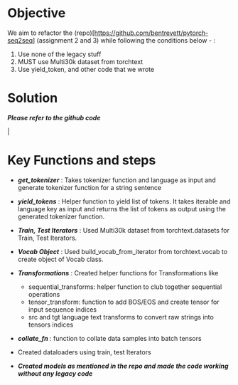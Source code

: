 

# Objective

We aim to refactor the (repo)[https://github.com/bentrevett/pytorch-seq2seq] (assignment 2 and 3) while following the conditions below - :

1.  Use none of the legacy stuff
2.  MUST use Multi30k dataset from torchtext
3.  Use yield_token, and other code that we wrote

# Solution

***Please refer to the github code***

|
# Key Functions and steps

- ***get_tokenizer*** : Takes tokenizer function and language as input and generate tokenizer function for a string sentence

- ***yield_tokens*** : Helper function to yield list of tokens. It takes iterable and language key as input and returns the list of tokens as output using the generated tokenizer function.

- ***Train, Test Iterators*** : Used Multi30k dataset from torchtext.datasets for Train, Test Iterators.

- ***Vocab Object*** : Used build_vocab_from_iterator from torchtext.vocab to create object of Vocab class.

- ***Transformations*** : Created helper functions for Transformations like
  - sequential_transforms: helper function to club together sequential operations
  - tensor_transform: function to add BOS/EOS and create tensor for input sequence indices
  - src and tgt language text transforms to convert raw strings into tensors indices

- ***collate_fn*** : function to collate data samples into batch tensors

- Created dataloaders using train, test Iterators

- ***Created models as mentioned in the repo and made the code working without any legacy code***
